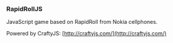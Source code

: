 ### RapidRollJS

JavaScript game based on RapidRoll from Nokia cellphones.

Powered by CraftyJS: [http://craftyjs.com/](http://craftyjs.com/)
